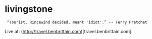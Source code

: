 # livingstone

``` “Tourist, Rincewind decided, meant 'idiot'.” -- Terry Pratchet```

Live at: (http://travel.benbrittain.com)[travel.benbrittain.com]
